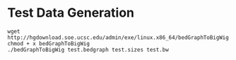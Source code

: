 # Test Data Generation

```
wget http://hgdownload.soe.ucsc.edu/admin/exe/linux.x86_64/bedGraphToBigWig
chmod + x bedGraphToBigWig
./bedGraphToBigWig test.bedgraph test.sizes test.bw
```
